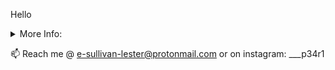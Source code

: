 Hello

<details close>
    <summary>More Info:</summary>
    <ul>
        <li>I am a physicist *trying* to hone my coding. *Slowly, slowly.*</li>
        <li>The repos here are mostly self-assigned studies out of interest, tho' there are some relating to work. </li>
    </ul>
</details>

📫 Reach me @ e-sullivan-lester@protonmail.com or on instagram: ___p34r1



<!--
**e-s-l/e-s-l** is a ✨ _special_ ✨ repository because its `README.md` (this file) appears on your GitHub profile.

Here are some ideas to get you started:

- 🔭 I’m currently working on ...
- 🌱 I’m currently learning ...
- 👯 I’m looking to collaborate on ...
- 🤔 I’m looking for help with ...
- 💬 Ask me about ...
- 📫 How to reach me: ...
- 😄 Pronouns: ...
- ⚡ Fun fact: ...
-->
